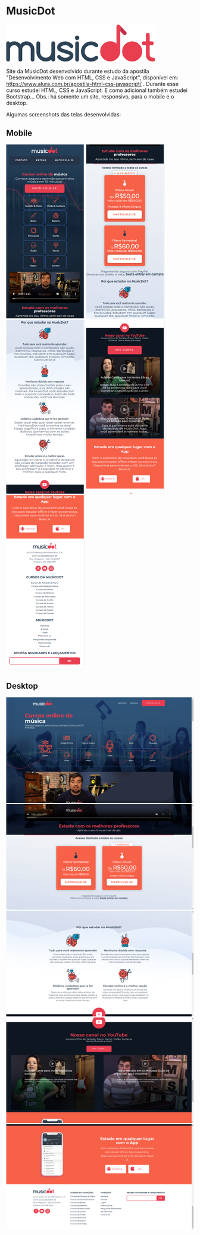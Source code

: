 # MusicDot
![Logo da MusicDot](./img/logo.svg)

Site da MusicDot desenvolvido durante estudo da apostila "Desenvolvimento Web com HTML, CSS e JavaScript", disponível em: https://www.alura.com.br/apostila-html-css-javascript/ .
Durante esse curso estudei HTML, CSS e JavaScript. E como adicional também estudei Bootstrap...
Obs.: há somente um site, responsivo, para o mobile e o desktop.


Algumas screenshots das telas desenvolvidas:

## Mobile
![Screenshot do site no mobile 01](./img/screenshot-mobile.png) ![Screenshot do site no mobile 02](./img/screenshot-mobile-1.png) ![Screenshot do site no mobile 03](./img/screenshot-mobile-2.png) ![Screenshot do site no mobile 04](./img/screenshot-mobile-3.png) ![Screenshot do site no mobile 05](./img/screenshot-mobile-4.png)

## Desktop
![Screenshot do site no desktop 01](./img/screenshot-desktop.png) ![Screenshot do site no desktop 02](./img/screenshot-desktop-1.png) ![Screenshot do site no desktop 02](./img/screenshot-desktop-2.png) ![Screenshot do site no desktop 03](./img/screenshot-desktop-3.png) ![Screenshot do site no desktop 04](./img/screenshot-desktop-4.png)